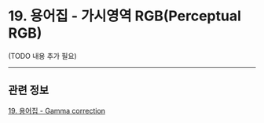 # 19. 용어집 - 가시영역 RGB(Perceptual RGB)

(TODO 내용 추가 필요)

***

## 관련 정보

[19. 용어집 - Gamma correction](./19-glossaryx-gamma_correction.md)